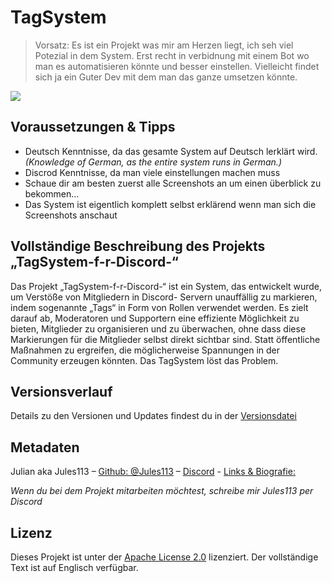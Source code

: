 # TagSystem 
> Vorsatz: Es ist ein Projekt was mir am Herzen liegt, ich seh viel Potezial in dem System. Erst recht in verbidnung mit einem Bot wo man es automatisieren könnte und besser einstellen. Vielleicht findet sich ja ein Guter Dev mit dem man das ganze umsetzen könnte.

![](https://cdn.discordapp.com/attachments/1348427495749193780/1411716371254870046/55B02C6E-2182-492B-A6CB-6A7EC75DF0CD.jpg?ex=68b5aad3&is=68b45953&hm=20156278fb9dea76ae6b28d64f758c32d1da9bf38cdfe6155782591ea551cfa6&)



## Voraussetzungen & Tipps

* Deutsch Kenntnisse, da das gesamte System auf Deutsch lerklärt wird. _(Knowledge of German, as the entire system runs in German.)_
* Discrod Kenntnisse, da man viele einstellungen machen muss
* Schaue dir am besten zuerst alle Screenshots an um einen überblick zu bekommen...
* Das System ist eigentlich komplett selbst erklärend wenn man sich die Screenshots anschaut



## Vollständige Beschreibung des Projekts „TagSystem-f-r-Discord-“

Das Projekt „TagSystem-f-r-Discord-“ ist ein System, das entwickelt wurde, um Verstöße von Mitgliedern in Discord-
Servern unauffällig zu markieren, indem sogenannte „Tags“ in Form von Rollen verwendet werden. Es zielt darauf ab, 
Moderatoren und Supportern eine effiziente Möglichkeit zu bieten, Mitglieder zu organisieren und zu überwachen, ohne 
dass diese Markierungen für die Mitglieder selbst direkt sichtbar sind. Statt öffentliche Maßnahmen zu ergreifen, die 
möglicherweise Spannungen in der Community erzeugen könnten. 
Das TagSystem löst das Problem.



## Versionsverlauf

Details zu den Versionen und Updates findest du in der [Versionsdatei](VERSION)



## Metadaten 

Julian aka Jules113 – [Github: @Jules113](https://github.com/Jules113) – [Discord](https://discordapp.com/users/1166041033918926920) - [Links & Biografie:](https://fakecrime.bio/Jules113)

_Wenn du bei dem Projekt mitarbeiten möchtest, schreibe mir Jules113 per Discord_


## Lizenz
Dieses Projekt ist unter der [Apache License 2.0](LICENSE) lizenziert. Der vollständige Text ist auf Englisch verfügbar.
